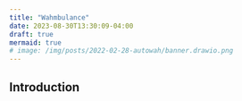```yaml
---
title: "Wahmbulance"
date: 2023-08-30T13:30:09-04:00
draft: true
mermaid: true
# image: /img/posts/2022-02-28-autowah/banner.drawio.png
---
```



<!--more-->

## Introduction

